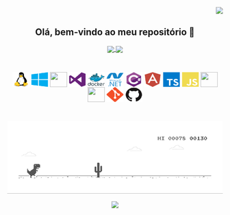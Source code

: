 <img align="right" src="https://visitor-badge.laobi.icu/badge?page_id=anderson-guimaraes">
<br>

<h2 align="center">
  Olá, bem-vindo ao meu repositório 👋
</h2>

<p align=center>
  <a href="https://github.com/anuraghazra/github-readme-stats" title="Go to Source">
    <img height=175 align="center" src="https://github-readme-stats.vercel.app/api?username=anderson-guimaraes&show_icons=true&theme=default">
  </a>
  <a href="https://github.com/anuraghazra/github-readme-stats">
  <img height=175 align="center" src="https://github-readme-stats.vercel.app/api/top-langs/?username=anderson-guimaraes&layout=compact&" />
  </a>
</p>

<br>

<p style="display: inline_block" align="center">

<img align="center"  height="35" width="40" src="https://raw.githubusercontent.com/devicons/devicon/master/icons/linux/linux-original.svg">

<img align="center"  height="35" width="40"  src="https://raw.githubusercontent.com/devicons/devicon/master/icons/windows8/windows8-original.svg">

<img align="center"  height="35" width="40"  src="https://upload.wikimedia.org/wikipedia/commons/thumb/9/9a/Visual_Studio_Code_1.35_icon.svg/512px-Visual_Studio_Code_1.35_icon.svg.png">

<img align="center"  height="35" width="40"  src="https://raw.githubusercontent.com/devicons/devicon/master/icons/visualstudio/visualstudio-plain.svg">

<img align="center"  height="35" width="40"  src="https://raw.githubusercontent.com/devicons/devicon/master/icons/docker/docker-original-wordmark.svg">

<img align="center"  height="35" width="40"  src="https://raw.githubusercontent.com/devicons/devicon/master/icons/dot-net/dot-net-plain-wordmark.svg">

<img align="center"  height="35" width="40"  src="https://raw.githubusercontent.com/devicons/devicon/master/icons/csharp/csharp-original.svg">

<img align="center"  height="35" width="40"  src="https://raw.githubusercontent.com/devicons/devicon/master/icons/angularjs/angularjs-plain.svg">

<img align="center"  height="35" width="40"  src="https://raw.githubusercontent.com/devicons/devicon/master/icons/typescript/typescript-original.svg">

<img align="center" height="35" width="40"  src="https://raw.githubusercontent.com/devicons/devicon/master/icons/javascript/javascript-plain.svg">

<img align="center"  height="35" width="40"  src="https://cdn.worldvectorlogo.com/logos/rabbitmq.svg">

<img align="center"  height="35" width="40"  src="https://www.svgrepo.com/show/303229/microsoft-sql-server-logo.svg">
<img align="center"  height="35" width="40"  src="https://raw.githubusercontent.com/devicons/devicon/master/icons/git/git-original.svg">
<img align="center"  height="35" width="40"  src="https://raw.githubusercontent.com/devicons/devicon/master/icons/github/github-original.svg">
</p>

<br>

![image](./imgs/dino.gif)

<div align="center">
  <a href="https://www.linkedin.com/in/guimaraes-anderson" target="_blank"><img src="https://img.shields.io/badge/-LinkedIn-%230077B5?style=for-the-badge&logo=linkedin&logoColor=white" target="_blank"></a>
</div>




<!-- ![Anurag's github stats](https://github-readme-stats.vercel.app/api?username=anderson-guimaraes&show_icons=true&theme=default&count_private=true&hide=issues)

[![Top Langs](https://github-readme-stats.vercel.app/api/top-langs/?username=anderson-guimaraes&layout=compact)](https://github.com/anderson-guimaraes/github-readme-stats) -->

<!-- ![image](https://github.com/anderson-guimaraes/anderson-guimaraes/blob/master/dino.gif) -->

<!-- <p align='center'>
  <a target="_blank"><img height="28" src="https://visitor-badge.laobi.icu/badge?page_id=anderson-guimaraes.anderson-guimaraes"></i></a>
  <a href="https://www.linkedin.com/in/andersonguimaraess/" target="_blank" title="LinkedIn"><img height="28" src="https://raw.githubusercontent.com/feathericons/feather/master/icons/linkedin.svg"></a>
  <a href="https://www.instagram.com/andersonguimaraess_/" target="_blank" title="Instagram"><img height="28" src="https://raw.githubusercontent.com/feathericons/feather/master/icons/instagram.svg"></i></a>
</p> -->
